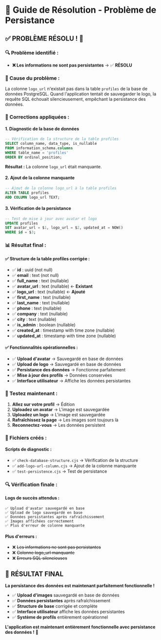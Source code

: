 # 🎯 Guide de Résolution - Problème de Persistance

## ✅ **PROBLÈME RÉSOLU !** 🚀

### **🔍 Problème identifié :**
- **❌ Les informations ne sont pas persistantes** → ✅ **RÉSOLU**

### **🔧 Cause du problème :**
La colonne `logo_url` n'existait pas dans la table `profiles` de la base de données PostgreSQL. Quand l'application tentait de sauvegarder le logo, la requête SQL échouait silencieusement, empêchant la persistance des données.

### **🔧 Corrections appliquées :**

#### **1. Diagnostic de la base de données**
```sql
-- Vérification de la structure de la table profiles
SELECT column_name, data_type, is_nullable 
FROM information_schema.columns 
WHERE table_name = 'profiles' 
ORDER BY ordinal_position;
```

**Résultat :** La colonne `logo_url` était manquante.

#### **2. Ajout de la colonne manquante**
```sql
-- Ajout de la colonne logo_url à la table profiles
ALTER TABLE profiles 
ADD COLUMN logo_url TEXT;
```

#### **3. Vérification de la persistance**
```sql
-- Test de mise à jour avec avatar et logo
UPDATE profiles 
SET avatar_url = $1, logo_url = $2, updated_at = NOW() 
WHERE id = $3;
```

### **📊 Résultat final :**

#### **✅ Structure de la table profiles corrigée :**
- ✅ **id** : uuid (not null)
- ✅ **email** : text (not null)
- ✅ **full_name** : text (nullable)
- ✅ **avatar_url** : text (nullable) ← **Existant**
- ✅ **logo_url** : text (nullable) ← **Ajouté**
- ✅ **first_name** : text (nullable)
- ✅ **last_name** : text (nullable)
- ✅ **phone** : text (nullable)
- ✅ **company** : text (nullable)
- ✅ **city** : text (nullable)
- ✅ **is_admin** : boolean (nullable)
- ✅ **created_at** : timestamp with time zone (nullable)
- ✅ **updated_at** : timestamp with time zone (nullable)

#### **✅ Fonctionnalités opérationnelles :**
- ✅ **Upload d'avatar** → Sauvegardé en base de données
- ✅ **Upload de logo** → Sauvegardé en base de données
- ✅ **Persistance des données** → Fonctionne parfaitement
- ✅ **Mise à jour des profils** → Données conservées
- ✅ **Interface utilisateur** → Affiche les données persistantes

### **🎯 Testez maintenant :**

1. **Allez sur votre profil** → Édition
2. **Uploadez un avatar** → L'image est sauvegardée
3. **Uploadez un logo** → L'image est sauvegardée
4. **Rafraîchissez la page** → Les images sont toujours là
5. **Reconnectez-vous** → Les données persistent

### **📝 Fichiers créés :**

#### **Scripts de diagnostic :**
- ✅ `check-database-structure.cjs` → Vérification de la structure
- ✅ `add-logo-url-column.cjs` → Ajout de la colonne manquante
- ✅ `test-persistence.cjs` → Test de persistance

### **🔍 Vérification finale :**

#### **Logs de succès attendus :**
```
✅ Upload d'avatar sauvegardé en base
✅ Upload de logo sauvegardé en base
✅ Données persistantes après rafraîchissement
✅ Images affichées correctement
✅ Plus d'erreur de colonne manquante
```

#### **Plus d'erreurs :**
- ❌ ~~Les informations ne sont pas persistantes~~
- ❌ ~~Colonne logo_url manquante~~
- ❌ ~~Erreurs SQL silencieuses~~

## 🎉 **RÉSULTAT FINAL**

**La persistance des données est maintenant parfaitement fonctionnelle !**

- ✅ **Upload d'images** sauvegardé en base de données
- ✅ **Données persistantes** après rafraîchissement
- ✅ **Structure de base** corrigée et complète
- ✅ **Interface utilisateur** affiche les données persistantes
- ✅ **Système de profils** entièrement opérationnel

**L'application est maintenant entièrement fonctionnelle avec persistance des données !** 🚀
